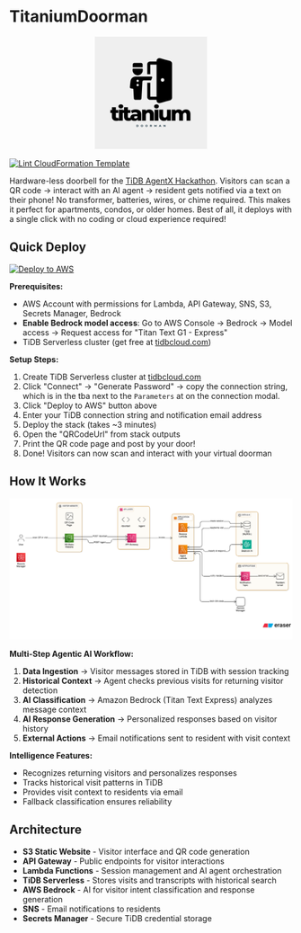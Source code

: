 # TitaniumDoorman

<p align="center">
  <img src="assets/titaniumdoormanlogo.png" alt="TitaniumDoorman Logo" width="200">
</p>

[![Lint CloudFormation Template](https://github.com/kevinl95/TitaniumDoorman/actions/workflows/main.yml/badge.svg)](https://github.com/kevinl95/TitaniumDoorman/actions/workflows/main.yml)

Hardware-less doorbell for the [TiDB AgentX Hackathon](https://tidb-2025-hackathon.devpost.com). Visitors can scan a QR code → interact with an AI agent → resident gets notified via a text on their phone! No transformer, batteries, wires, or chime required. This makes it perfect for apartments, condos, or older homes. Best of all, it deploys with a single click with no coding or cloud experience required!

## Quick Deploy

[![Deploy to AWS](https://s3.amazonaws.com/cloudformation-examples/cloudformation-launch-stack.png)](https://console.aws.amazon.com/cloudformation/home?region=us-east-1#/stacks/new?stackName=titanium-doorman&templateURL=https://titaniumdoorman.s3.us-east-1.amazonaws.com/cloudformation.yml)

**Prerequisites:**
- AWS Account with permissions for Lambda, API Gateway, SNS, S3, Secrets Manager, Bedrock
- **Enable Bedrock model access**: Go to AWS Console → Bedrock → Model access → Request access for "Titan Text G1 - Express"
- TiDB Serverless cluster (get free at [tidbcloud.com](https://tidbcloud.com))

**Setup Steps:**
1. Create TiDB Serverless cluster at [tidbcloud.com](https://tidbcloud.com)
2. Click "Connect" → "Generate Password" → copy the connection string, which is in the tba next to the `Parameters` at on the connection modal.
3. Click "Deploy to AWS" button above
4. Enter your TiDB connection string and notification email address
5. Deploy the stack (takes ~3 minutes)
6. Open the "QRCodeUrl" from stack outputs
7. Print the QR code page and post by your door!
8. Done! Visitors can now scan and interact with your virtual doorman

## How It Works

<p align="center">
  <img src="assets/architecture.png" alt="TitaniumDoorman Architecture" width="800">
</p>

**Multi-Step Agentic AI Workflow:**

1. **Data Ingestion** → Visitor messages stored in TiDB with session tracking
2. **Historical Context** → Agent checks previous visits for returning visitor detection  
3. **AI Classification** → Amazon Bedrock (Titan Text Express) analyzes message context
4. **AI Response Generation** → Personalized responses based on visitor history
5. **External Actions** → Email notifications sent to resident with visit context

**Intelligence Features:**
- Recognizes returning visitors and personalizes responses
- Tracks historical visit patterns in TiDB
- Provides visit context to residents via email
- Fallback classification ensures reliability

## Architecture

- **S3 Static Website** - Visitor interface and QR code generation
- **API Gateway** - Public endpoints for visitor interactions
- **Lambda Functions** - Session management and AI agent orchestration  
- **TiDB Serverless** - Stores visits and transcripts with historical search
- **AWS Bedrock** - AI for visitor intent classification and response generation
- **SNS** - Email notifications to residents
- **Secrets Manager** - Secure TiDB credential storage